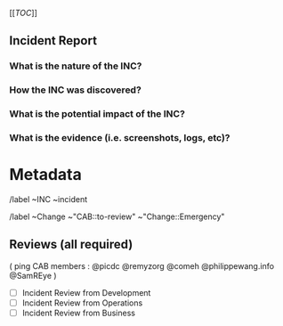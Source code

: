 [[_TOC_]]
## Incident Report

<!-- ### Checklist -->
<!-- Before filing an incident report, if there are any doubt, follow the checklist to ensure you are in fact dealing with an incident: !-->
<!--
 - [] 1. the situation impacts the live production environment
 - [] 2. the situation impacts the users access to mainnet chain services or assets
 - [] 3. the situation is severe or it carries a high risk; in that **any** of the following is true:
   -  [] it will/may lead to users being unable to view their assets 
   -  [] it will/may lead to users being unable to access their assets
   -  [] it will/may lead to downtime of the system
   -  [] it will/may lead to downtime to a feature of the system (which is not purely informational)
 - [] 4. the adverse impact is urgent; in that **all** of the following is true:
   - [] is ongoing or is imminent
   - [] no straightforward workaround is possible
   - [] solution cannot wait for the next planned release
-->
<!-- If you can tick boxes 1, 2, 3, and 4--you have uncovered an Incident; otherwise, it may not be, please consult management or you may file it anyway if unsure. !-->

### What is the nature of the INC?
<!-- Which parts of the system where affected ? -->


### How the INC was discovered?


### What is the potential impact of the INC?


### What is the evidence (i.e. screenshots, logs, etc)?


<!-- METADATA for project management, please leave the following lines and edit as needed -->
# Metadata
<!-- Severity : pick one the gitlab panel, right side of the window when viewing the incident after creation -->

/label ~INC ~incident  
<!-- Labels and default review status for gitlab Change management process, comment if no change was performed-->
/label ~Change ~"CAB::to-review" ~"Change::Emergency" 

## Reviews (all required)
( ping CAB members : @picdc @remyzorg @comeh @philippewang.info @SamREye )
- [ ] Incident Review from Development 
- [ ] Incident Review from Operations 
- [ ] Incident Review from Business 
<!-- check the box [x], you may also add your @user handle at the end of the line -->
<!-- Quick actions for last reviewer : -->
<!-- /unlabel ~"CAB::to-review" -->

<!-- METADATA - end -->
